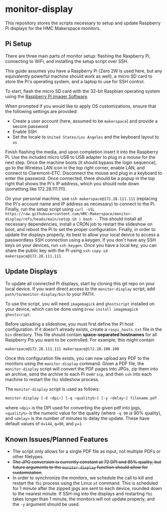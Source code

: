 # monitor-display
This repository stores the scripts necessary to setup and update Raspberry Pi displays for the HMC Makerspace monitors.

## Pi Setup
There are three main parts of monitor setup: flashing the Raspberry Pi, connecting to WiFi, and installing the setup script over SSH.

This guide assumes you have a Raspberry Pi (Zero 2W is used here, but any equivalently powerful machine should work as well), a micro
SD card to store the Pi's operating system, and a laptop to use for SSH control.

To start, flash the micro SD card with the 32-bit Raspbian operating system using the [Raspberry Pi Imager Software](https://www.raspberrypi.com/software/).

When prompted if you would like to apply OS customizations, ensure that the following settings are provided:
- Create a user account (here, assumed to be `makerspace`) and provide a secure password
- Enable SSH
- Set the locale to `United States/Los Angeles` and the keyboard layout to `us`

Finish flashing the media, and upon completion insert it into the Raspberry Pi. Use the included micro USB to USB adapter to plug in a mouse for the next step.
Once the machine boots (it should bypass the login sequence), go to the Wireless LAN icon in the top right corner, enable LAN, and connect to Claremont-ETC.
Disconnect the mouse and plug in a keyboard to enter the password.
Once connected, there should be a popup in the top right that shows the Pi's IP address, which you should note down (something like 172.28.111.111).

On your personal machine, use `ssh makerspace@172.28.111.111` (replacing the Pi's account name and IP address as necessary) to connect to the Pi.
Finally, run the setup script using `curl -sSL https://raw.githubusercontent.com/HMC-Makerspace/monitor-display/refs/heads/main/setup.sh | bash -`.
This should install all necessary dependencies, install a CRON job to restart the slideshow on boot, and reboot the Pi to set the proper configuration.
Finally, in order to update the displays properly, its best to allow your local deivce to access a passwordless SSH connection using a keygen.
If you don't have any SSH keys on your devices, run `ssh-keygen`. Once you have a local key, you can share the public key with the Pi using
`ssh-copy-id makerspace@172.28.111.111`.

## Update Displays
To update all connected Pi displays, start by cloning this git repo on your local device. If you want direct access to the `monitor-display` script,
add `path/to/monitor-display/bin` to your PATH.

To use the script, you will need `imagemagick` and `ghostscript` installed on your device, which can be done using `brew install imagemagick ghostscript`.

Before uploading a slideshow, you must first define the Pi host configuration. If it doesn't already exists, create a `raspi_hosts.txt` file in the
`bin` directory. This file should contain **space-separated hostnames** for all Raspberry Pis you want to be controlled. For example, this might
contain
```txt
makerspace@172.28.111.111 makerspace@172.28.100.100
```

Once this configuration file exists, you can now upload any PDF to the monitors using the `monitor-display` command. Given a PDF file,
the `monitor-display` script will convert the PDF pages into JPGs, zip them into an archive, send the archive to each Pi over `scp`, and then `ssh` into each
machine to restart the `fbi` slideshow process.

The `monitor-display` script is used as follows:
```sh
monitor-display [-d <dpi>] [-q <quality%>] [-y <delay>] filename.pdf
``` 
where `<dpi>` is the DPI used for converting the given pdf into jpgs, `<quality%>` is the numeric value for the quality (where `-q 90` is 90% quality), and
`<delay>` is the number of minutes to delay the update. These have default values of `d=144`, `q=90`, and `y=1`.

## Known Issues/Planned Features
- The script only allows for a single PDF file as input, not multiple PDFs or other filetypes.
- ~~The JPG conversion is currently constant at 72 DPI and 85% quality, but future arguments to the `monitor-display` function should allow for customization~~.
- In order to synchronize the monitors, we schedule the call to kill and restart the `fbi` process using the Linux `at` command. This is scheduled for 1
minute after the zipped jpgs are sent to each device, rounded down to the nearest minute. If SSH-ing into the displays and restarting `fbi` takes longer than
1 minute, the monitors will not update properly, and the `-y` argument should be used.
